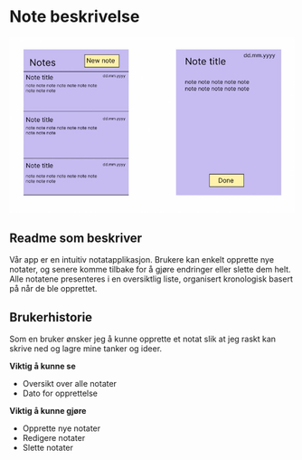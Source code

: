 # Note beskrivelse 

![Picture of UI](pictures/Notes.jpg)
 
## Readme som beskriver

Vår app er en intuitiv notatapplikasjon. Brukere kan enkelt opprette nye notater, og senere komme tilbake for å gjøre endringer eller slette dem helt. Alle notatene presenteres i en oversiktlig liste, organisert kronologisk basert på når de ble opprettet.

## Brukerhistorie

Som en bruker ønsker jeg å kunne opprette et notat slik at jeg raskt kan skrive ned og lagre mine tanker og ideer. 

**********************************Viktig å kunne se**********************************

- Oversikt over alle notater
- Dato for opprettelse

****************************************Viktig å kunne gjøre****************************************

- Opprette nye notater
- Redigere notater
- Slette notater
